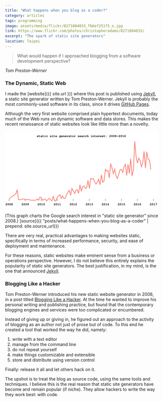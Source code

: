 ```yaml
---
title: "What happens when you blog as a coder?"
category: articles
tags: programming
image: assets/media/flickr/8271084033_fb6ef251f5_o.jpg
link: https://www.flickr.com/photos/christopheradams/8271084033/
excerpt: "The spark of static site generators"
location: Taipei
---
```


> What would happen if I approached blogging from a software development
> perspective?

<footer class="blockquote-footer">
  <cite>Tom Preston-Werner</cite>
</footer>

### The Dynamic, Static Web

I made the [website]({{ site.url }}) where this post is published using
[Jekyll][jekyll], a static site generator written by Tom Preston-Werner. Jekyll
is probably the most commonly-used software in its class, since it drives
[GitHub Pages][github-pages].

Although the very first website comprised plain hypertext documents, today much
of the Web runs on dynamic software and data stores. This makes the recent
renaissance of static websites look like little more than a novelty.

<img src="/posts/what-happens-when-you-blog-as-a-coder/static-sites.svg" />

(This graph charts the Google search interest in "static site generator" since
2008.)
[source]({{ "posts/what-happens-when-you-blog-as-a-coder" | prepend: site.source_url}})

There are very real, practical advantages to making websites static,
specifically in terms of increased performance, security, and ease of deployment
and maintenance.

For these reasons, static websites make eminent sense from a business or
operations perspective. However, I do not believe this entirely explains the
popularity of static site generators. The best justification, in my mind, is the
one that announced [Jekyll][jekyll].

### Blogging Like a Hacker

Tom Preston-Werner introduced his new static website generator in 2008, in a
post titled [Blogging Like a Hacker][blogging-like-a-hacker]. At the time he
wanted to improve his personal writing and publishing practice, but found that
the contemporary blogging engines and services were too complicated or
encumbered.

Instead of giving up or giving in, he figured out an approach to the activity of
blogging as an author not just of prose but of code. To this end he created a
tool that worked the way he did, namely:

1. write with a text editor
1. manage from the command line
1. do not repeat yourself
1. make things customizable and extensible
1. store and distribute using version control

Finally: release it all and let others hack on it.

The upshot is to treat the blog as source code, using the same tools and
techniques. I believe this is the real reason that static site generators have
become and remain popular (if niche). They allow hackers to write the way they
work best: with code.

[jekyll]: http://jekyllrb.com/
[github-pages]: https://pages.github.com/
[blogging-like-a-hacker]: http://tom.preston-werner.com/2008/11/17/blogging-like-a-hacker.html
